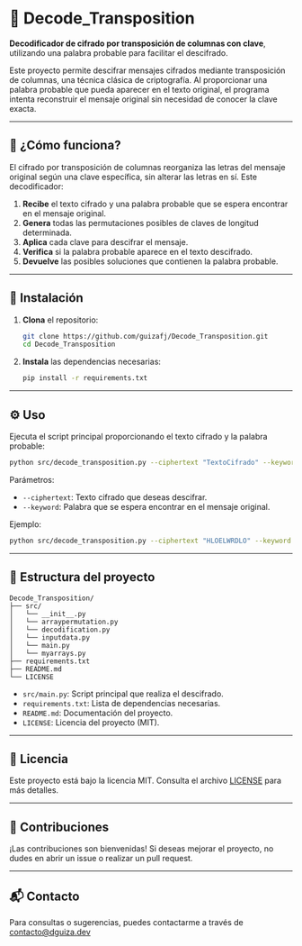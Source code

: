 # 🔐 Decode\_Transposition

**Decodificador de cifrado por transposición de columnas con clave**, utilizando una palabra probable para facilitar el descifrado.

Este proyecto permite descifrar mensajes cifrados mediante transposición de columnas, una técnica clásica de criptografía. Al proporcionar una palabra probable que pueda aparecer en el texto original, el programa intenta reconstruir el mensaje original sin necesidad de conocer la clave exacta.

---

## 🧠 ¿Cómo funciona?

El cifrado por transposición de columnas reorganiza las letras del mensaje original según una clave específica, sin alterar las letras en sí. Este decodificador:

1. **Recibe** el texto cifrado y una palabra probable que se espera encontrar en el mensaje original.
2. **Genera** todas las permutaciones posibles de claves de longitud determinada.
3. **Aplica** cada clave para descifrar el mensaje.
4. **Verifica** si la palabra probable aparece en el texto descifrado.
5. **Devuelve** las posibles soluciones que contienen la palabra probable.

---

## 🚀 Instalación

1. **Clona** el repositorio:

   ```bash
   git clone https://github.com/guizafj/Decode_Transposition.git
   cd Decode_Transposition
   ```

2. **Instala** las dependencias necesarias:

   ```bash
   pip install -r requirements.txt
   ```

---

## ⚙️ Uso

Ejecuta el script principal proporcionando el texto cifrado y la palabra probable:

```bash
python src/decode_transposition.py --ciphertext "TextoCifrado" --keyword "palabra"
```

Parámetros:

* `--ciphertext`: Texto cifrado que deseas descifrar.
* `--keyword`: Palabra que se espera encontrar en el mensaje original.

Ejemplo:

```bash
python src/decode_transposition.py --ciphertext "HLOELWRDLO" --keyword "HELLO"
```

---

## 📁 Estructura del proyecto

```
Decode_Transposition/
├── src/
│   └── __init__.py
│   └── arraypermutation.py
│   └── decodification.py
│   └── inputdata.py
│   └── main.py
│   └── myarrays.py
├── requirements.txt
├── README.md
└── LICENSE
```

* `src/main.py`: Script principal que realiza el descifrado.
* `requirements.txt`: Lista de dependencias necesarias.
* `README.md`: Documentación del proyecto.
* `LICENSE`: Licencia del proyecto (MIT).

---

## 📝 Licencia

Este proyecto está bajo la licencia MIT. Consulta el archivo [LICENSE](LICENSE) para más detalles.

---

## 🤝 Contribuciones

¡Las contribuciones son bienvenidas! Si deseas mejorar el proyecto, no dudes en abrir un issue o realizar un pull request.

---

## 📬 Contacto

Para consultas o sugerencias, puedes contactarme a través de contacto@dguiza.dev